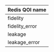 |Redis QOI name|
|---------| 
|fidelity      |
|fidelity_error      |
|leakage      |
|leakage_error      |